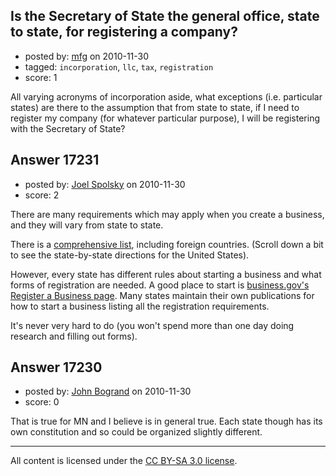 ## Is the Secretary of State the general office, state to state, for registering a company?

- posted by: [mfg](https://stackexchange.com/users/-1/4476-mfg) on 2010-11-30
- tagged: `incorporation`, `llc`, `tax`, `registration`
- score: 1

All varying acronyms of incorporation aside, what exceptions (i.e. particular states) are there to the assumption that from state to state, if I need to register my company (for whatever particular purpose), I will be registering with the Secretary of State?


## Answer 17231

- posted by: [Joel Spolsky](https://stackexchange.com/users/-1/4335-joel-spolsky) on 2010-11-30
- score: 2

There are many requirements which may apply when you create a business, and they will vary from state to state.

There is a [comprehensive list](http://www.rba.co.uk/sources/registers.htm), including foreign countries. (Scroll down a bit to see the state-by-state directions for the United States).

However, every state has different rules about starting a business and what forms of registration are needed. A good place to start is [business.gov's Register a Business page](http://www.business.gov/register/index.html). Many states maintain their own publications for how to start a business listing all the registration requirements.

It's never very hard to do (you won't spend more than one day doing research and filling out forms).


## Answer 17230

- posted by: [John Bogrand](https://stackexchange.com/users/-1/3577-john-bogrand) on 2010-11-30
- score: 0

That is true for MN and I believe is in general true.  Each state though has its own constitution and so could be organized slightly different.



---

All content is licensed under the [CC BY-SA 3.0 license](https://creativecommons.org/licenses/by-sa/3.0/).
